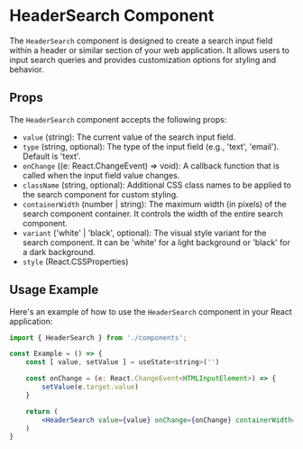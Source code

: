 # HeaderSearch Component

The `HeaderSearch` component is designed to create a search input field within a header or similar section of your web application. It allows users to input search queries and provides customization options for styling and behavior.

## Props

The `HeaderSearch` component accepts the following props:

- `value` (string): The current value of the search input field.
- `type` (string, optional): The type of the input field (e.g., 'text', 'email'). Default is 'text'.
- `onChange` ((e: React.ChangeEvent<HTMLInputElement>) => void): A callback function that is called when the input field value changes.
- `className` (string, optional): Additional CSS class names to be applied to the search component for custom styling.
- `containerWidth` (number | string): The maximum width (in pixels) of the search component container. It controls the width of the entire search component.
- `variant` ('white' | 'black', optional): The visual style variant for the search component. It can be 'white' for a light background or 'black' for a dark background.
- `style` (React.CSSProperties)

## Usage Example

Here's an example of how to use the `HeaderSearch` component in your React application:

```jsx
import { HeaderSearch } from './components';

const Example = () => {
    const [ value, setValue ] = useState<string>('')

    const onChange = (e: React.ChangeEvent<HTMLInputElement>) => {
        setValue(e.target.value)
    }

    return (
        <HeaderSearch value={value} onChange={onChange} containerWidth={800} variant='black'  />
    )
}
```